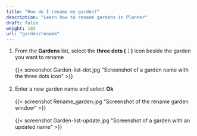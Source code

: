 ```yaml
---
title: "How do I rename my garden?"
description: "Learn how to rename gardens in Planter"
draft: false
weight: 103
url: "garden/rename"
---
```

1. From the **Gardens** list, select the **three dots (⋮)** icon beside the garden you want to rename<br /><br />
{{< screenshot Garden-list-dot.jpg "Screenshot of a garden name with the three dots icon" >}}<br /><br />
2. Enter a new garden name and select **Ok**<br /><br />
{{< screenshot Rename_garden.jpg "Screenshot of the rename garden window" >}}<br /><br />
{{< screenshot Garden-list-update.jpg "Screenshot of a garden with an updated name" >}}
